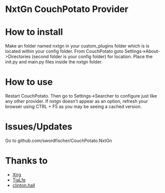 NxtGn CouchPotato Provider
======================

How to install
===========
Make an folder named nxtgn in your custom_plugins folder which is is located within your config folder. From CouchPotato goto Settings->About->Directories (second folder is your config folder) for location. Place the init.py and main.py files inside the nxtgn folder.


How to use
===========
Restart CouchPotato. Then go to Settings->Searcher to configure just like any other provider. If nxtgn doesn't appear as an option, refresh your browser using CTRL + F5 as you may be seeing a cached version.


Issues/Updates
===========
Go to github.com/swordfischer/CouchPotato.NxtGn


Thanks to
===========
* [Xirg](https://github.com/Xirg)
* [TjaLfe](https://github.com/TjaLfE)
* [clinton.hall](https://couchpota.to/forum/viewtopic.php?f=17&t=4231)

